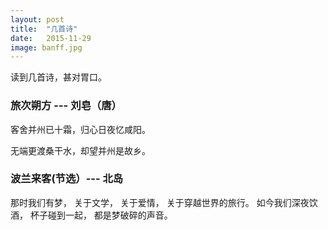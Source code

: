 ```yaml
---
layout: post
title:  "几首诗"
date:   2015-11-29
image: banff.jpg
---
```


读到几首诗，甚对胃口。

### 旅次朔方 --- 刘皂（唐）

<p>客舍并州已十霜，归心日夜忆咸阳。</p>
<p>无端更渡桑干水，却望并州是故乡。</p>

<p> 


</p>

### 波兰来客(节选）--- 北岛

<p>那时我们有梦，
关于文学，
关于爱情，
关于穿越世界的旅行。
如今我们深夜饮酒，
杯子碰到一起，
都是梦破碎的声音。</p>


